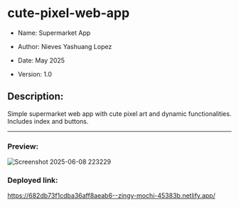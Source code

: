 # cute-pixel-web-app

- Name: Supermarket App

- Author: Nieves Yashuang Lopez

- Date: May 2025

- Version: 1.0

## Description:

Simple supermarket web app with cute pixel art and dynamic functionalities. Includes index and buttons.

---

### Preview:


![Screenshot 2025-06-08 223229](https://github.com/user-attachments/assets/7d0efd87-605c-4238-928d-ec0d02de35c0)

### Deployed link:

https://682db73f1cdba36aff8aeab6--zingy-mochi-45383b.netlify.app/
